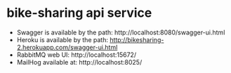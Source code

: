# bike-sharing api service

* Swagger is available by the path: http://localhost:8080/swagger-ui.html
* Heroku is available by the path: http://bikesharing-2.herokuapp.com/swagger-ui.html
* RabbitMQ web UI: http://localhost:15672/
* MailHog available at: http://localhost:8025/